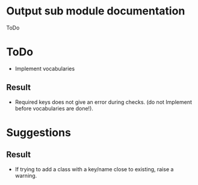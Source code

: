 # Output sub module documentation

ToDo

# ToDo

- Implement vocabularies

## Result

- Required keys does not give an error during checks. (do not Implement before vocabularies are done!).

# Suggestions

## Result

- If trying to add a class with a key/name close to existing, raise a warning.
